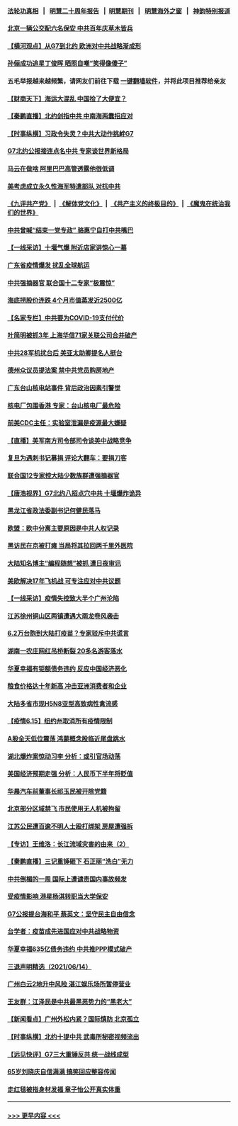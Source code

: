 #### [法轮功真相](https://github.com/gfw-breaker/truth/blob/master/README.md?t=0) &nbsp;&nbsp;|&nbsp;&nbsp; [明慧二十周年报告](https://github.com/gfw-breaker/mh-reports/blob/master/README.md?t=0) &nbsp;&nbsp;|&nbsp;&nbsp;[明慧期刊](https://github.com/gfw-breaker/mh-qikan) &nbsp;&nbsp;|&nbsp;&nbsp; [明慧海外之窗](https://github.com/gfw-breaker/mh-news/blob/master/README.md?t=0) &nbsp;&nbsp;|&nbsp;&nbsp; [神韵特别报道](https://github.com/gfw-breaker/mh-news/blob/master/shenyun.md?t=0)
#### [北京一辆公交配六名保安 中共百年庆草木皆兵](../pages/nsc413/n13023992.md?t=06161102) 
#### [【横河观点】从G7到北约 欧洲对中共战略渐成形](../pages/nsc413/n13024598.md?t=06161102) 
#### [孙俪成功追星丁俊晖 晒照自嘲“笑得像傻子”](../pages/nsc413/n13024376.md?t=06161102) 
#### 五毛举报越来越频繁，请网友们前往下载 [一键翻墙软件](https://github.com/gfw-breaker/ssr-accounts)，并将此项目推荐给亲友
#### [【财商天下】海运大混乱 中国捡了大便宜？](../pages/nsc413/n13023700.md?t=06161102) 
#### [【秦鹏直播】北约剑指中共 中南海两蠢招应对](../pages/nsc413/n13024551.md?t=06161102) 
#### [【时事纵横】习政令失灵？中共大动作挑衅G7](../pages/nsc413/n13024507.md?t=06161102) 
#### [G7北约公报接连点名中共 专家谈世界新格局](../pages/nsc413/n13024305.md?t=06161102) 
#### [马云在做啥 阿里巴巴高管透露他很低调](../pages/nsc413/n13024513.md?t=06161102) 
#### [美考虑成立永久性海军特遣部队 对抗中共](../pages/nsc413/n13024304.md?t=06161102) 
#### [《九评共产党》](https://github.com/begood0513/9ping.md/blob/master/README.md) &nbsp;|&nbsp; [《解体党文化》](../../../../jtdwh.md/blob/master/README.md)  &nbsp;|&nbsp; [《共产主义的终极目的》](../../../../gczydzjmd.md/blob/master/README.md) &nbsp;|&nbsp; [《魔鬼在统治我们的世界》](../../../../mgztzwmdsj.md/blob/master/README.md) 
#### [中共曾喊“结束一党专政” 骆惠宁自打中共嘴巴](../pages/nsc413/n13024429.md?t=06161102) 
#### [【一线采访】十堰气爆 附近店家讲惊心一幕](../pages/nsc413/n13024353.md?t=06161102) 
#### [广东省疫情爆发 扰乱全球航运](../pages/nsc413/n13024378.md?t=06161102) 
#### [中共强摘器官 联合国十二专家“极震惊”](../pages/nsc413/n13024313.md?t=06161102) 
#### [海底捞股价连跌 4个月市值蒸发近2500亿](../pages/nsc413/n13024315.md?t=06161102) 
#### [【名家专栏】中共要为COVID-19支付代价](../pages/nsc413/n13023667.md?t=06161102) 
#### [叶简明被抓3年 上海华信71家关联公司合并破产](../pages/nsc413/n13024186.md?t=06161102) 
#### [中共28军机扰台后 美亚太助卿提名人挺台](../pages/nsc413/n13024234.md?t=06161102) 
#### [德州众议员提法案 禁中共党员购房地产](../pages/nsc413/n13024205.md?t=06161102) 
#### [广东台山核电站事件 背后政治因素引警觉](../pages/nsc413/n13024188.md?t=06161102) 
#### [核电厂包围香港 专家：台山核电厂最危险](../pages/nsc413/n13024180.md?t=06161102) 
#### [前美CDC主任：实验室泄漏是疫源最大嫌疑](../pages/nsc413/n13024130.md?t=06161102) 
#### [【直播】美军南方司令部司令谈美中战略竞争](../pages/nsc413/n13024148.md?t=06161102) 
#### [复旦为遇刺书记募捐 评论大翻车：要捐刀客](../pages/nsc413/n13024136.md?t=06161102) 
#### [联合国12专家控大陆少数族群遭强摘器官](../pages/nsc413/n13023877.md?t=06161102) 
#### [【唐浩视界】G7北约八招点穴中共 十堰爆炸诡异](../pages/nsc413/n13023744.md?t=06161102) 
#### [黑龙江省政法委副书记何健民落马](../pages/nsc413/n13023854.md?t=06161102) 
#### [欧盟：欧中分离主要原因是中共人权记录](../pages/nsc413/n13023933.md?t=06161102) 
#### [黑访民在京被打瘫 当局将其拉回两千里外医院](../pages/nsc413/n13022990.md?t=06161102) 
#### [大陆知名博主“编程随想”被抓 遭日夜审讯](../pages/nsc413/n13023465.md?t=06161102) 
#### [美欧解决17年飞机战 可专注应对中共议题](../pages/nsc413/n13023516.md?t=06161102) 
#### [【一线采访】疫情失控致大半个广州沦陷](../pages/nsc413/n13023420.md?t=06161102) 
#### [江苏徐州铜山区两镇遭遇大雨龙卷风袭击](../pages/nsc413/n13023321.md?t=06161102) 
#### [6.2万台胞到大陆打疫苗？专家驳斥中共谎言](../pages/nsc413/n13023178.md?t=06161102) 
#### [湖南一农庄网红吊桥断裂 20多名游客落水](../pages/nsc413/n13023378.md?t=06161102) 
#### [华夏幸福有钜额债务违约 反应中国经济恶化](../pages/nsc413/n13023543.md?t=06161102) 
#### [粮食价格达十年新高 冲击亚洲消费者和企业](../pages/nsc413/n13023158.md?t=06161102) 
#### [大陆多省市现H5N8亚型高致病性禽流感](../pages/nsc413/n13023081.md?t=06161102) 
#### [【疫情6.15】纽约州取消所有疫情限制](../pages/nsc413/n13023125.md?t=06161102) 
#### [A股全天低位震荡 鸿蒙概念股临近尾盘跳水](../pages/nsc413/n13023182.md?t=06161102) 
#### [湖北爆炸案惊动习李 分析：或引官场动荡](../pages/nsc413/n13023117.md?t=06161102) 
#### [美国经济预期走强 分析：人民币下半年将贬值](../pages/nsc413/n13022373.md?t=06161102) 
#### [华晨汽车前董事长祁玉民被开除党籍](../pages/nsc413/n13022944.md?t=06161102) 
#### [北京部分区域禁飞 市民使用无人机被拘留](../pages/nsc413/n13022429.md?t=06161102) 
#### [江苏公民遭百逾不明人士殴打绑架 房屋遭强拆](../pages/nsc413/n13022836.md?t=06161102) 
#### [【专访】王维洛：长江流域灾害的由来（2）](../pages/nsc413/n13020130.md?t=06161102) 
#### [【秦鹏直播】三记重锤砸下 石正丽“洗白”无力](../pages/nsc413/n13022185.md?t=06161102) 
#### [中共倒楣的一周 国际上遭谴责国内事故频发](../pages/nsc413/n13022376.md?t=06161102) 
#### [受疫情影响 港星杨淇转职当大学保安](../pages/nsc413/n13022205.md?t=06161102) 
#### [G7公报提台海和平 蔡英文：坚守民主自由信念](../pages/nsc413/n13022506.md?t=06161102) 
#### [台学者：疫苗成先进国应对中共战略物资](../pages/nsc413/n13022441.md?t=06161102) 
#### [华夏幸福635亿债务违约 中共推PPP模式破产](../pages/nsc413/n13022346.md?t=06161102) 
#### [三退声明精选（2021/06/14）](../pages/nsc413/n13022474.md?t=06161102) 
#### [广州白云2地升中风险 湛江娱乐场所暂停营业](../pages/nsc413/n13022347.md?t=06161102) 
#### [王友群：江泽民是中共最黑恶势力的“黑老大”](../pages/nsc413/n13022180.md?t=06161102) 
#### [【新闻看点】广州外松内紧？国际慎防 北京孤立](../pages/nsc413/n13022149.md?t=06161102) 
#### [【时事纵横】北约十提中共 武毒所秘密视频流出](../pages/nsc413/n13022171.md?t=06161102) 
#### [【远见快评】G7三大重锤反共 统一战线成型](../pages/nsc413/n13022094.md?t=06161102) 
#### [65岁刘晓庆自信满满 搞笑回应整容传闻](../pages/nsc413/n13021980.md?t=06161102) 
#### [走红毯被指身材发福 章子怡公开真实体重](../pages/nsc413/n13021845.md?t=06161102) 

----
#### [ >>> 更早内容 <<< ](../indexes/nsc413-earlier.md)
